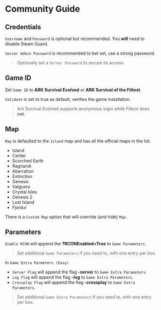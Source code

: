 # Community Guide

## Credentials

`Username` and `Password` is optional but recommended. You **_will_** need to disable Steam Guard.

`Server Admin Password` is recommended to bet set, use a strong password.

> Optionally set a `Server Password` to secure its access.

## Game ID

Set `Game ID` to **ARK Survival Evolved** or **ARK Survival of the Fittest**.

`Validate` is set to true as default, verifies the game installation.

> Ark Survival Evolved supports anonymous login while _Fittest_ does **not**.

## Map

`Map` is defaulted to the `Island` map and has all the official maps in the list.

- Island
- Center
- Scorched Earth
- Ragnarok
- Aberration
- Extinction
- Genesis
- Valguero
- Crystal Isles
- Genesis 2
- Lost Island
- Fjordur

There is a `Custom Map` option that will override (and hide) `Map`.

## Parameters

`Enable RCON` will append the **?RCONEnabled=True** to `Game Parameters`.

> Set additional `Game Parameters` if you need to, with one entry per box.

In `Game Extra Parmeters (Easy)`

- `Server Flag` will append the flag **-server** to `Game Extra Parameters`.
- `Log Flag` will append the flag **-log** to `Game Extra Parameters`.
- `Crossplay Flag` will append the flag **-crossplay** to `Game Extra Parameters`.

> Set additional `Game Extra Parameters` if you need to, with one entry per box.
